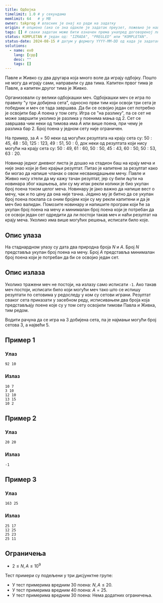 ```yaml
---
title: Одбојка
timelimit: 1.0 # у секундама
memlimit: 64   # y MB
owner: takprog # власник је онај ко ради на задатку
origin: # опционо (ако се зна одакле је задатак преузет, пожељно је навести извор)
tags: [] # сваки задатак може бити означен према унапред договореној листи ознака
status: KOMPLETAN # један од: "IZRADA", "PREGLED" или "KOMPLETAN".
status-date: 2024-08-15 # датум у формату YYYY-MM-DD од када је задатак у наведеном статусу
solutions:
  - name: ex0
    lang: [cpp]
    desc: ""
    tags: []
---
```


Павле и Живко су два другара која много воле да играју одбојку. Пошто не могу да играју сами, направили су два тима. Капитен првог тима је Павле, а капитен другог тима је Живко. 

Организовали су велики одбојкашки меч. Одбојкашки меч се игра по правилу "у три добијена сета", односно први тим који освоји три сета је победник и меч се тада завршава. Да би се освојио један сет потребно је освојити бар $A$ поена у том сету. Игра се "на разлику", па се сет не може завршити уколико је разлика у поенима мања од $2$. Сет се завршава чим неки од тимова има $A$ или више поена, при чему је разлика бар $2$. Број поена у једном сету није ограничен.

На пример, за $A=50$ неки од могућих резултата на крају сета су: $50:45$, $48:50$, $125:123$, $49:51$, $50:0$, док неки од резултата који нису могући на крају сета су: $50:49$, $61:60$, $50:50$, $45:43$, $60:50$, $50:53$, $63:20$. 

Новинар једног дневног листа је дошао на стадион баш на крају меча и није знао који је био крајњи резултат. Питао је капитене за резултат како би могао да напише чланак о овом несвакидашњем мечу. Павле и Живко нису хтели да му кажу тачан резултат, јер су били љути на новинара због кашњења, али су му ипак рекли колики је био укупан број поена током целог меча. Новинару је јако важно да напише вест о мечу, чак и по цену да она није тачна. Једино му је битно да се укупан број поена поклапа са оним бројем који су му рекли капитени и да је меч био валидан. Помозите новинару и напишите програм који ће за укупан број поена на мечу и минималан број поена који је потребан да се освоји један сет одредити да ли постоји такав меч и наћи резултат на крају меча. Уколико има више могућих решења, исписати било које.

## Опис улаза

На стаднардном улазу су дата два природна броја $N$ и $A$. Број $N$ представља укупан број поена на мечу. Број $A$ представља минималан број поена који је потребан да би се освојио један сет. 

## Опис излаза

Уколико тражени меч не постоји, на излазу само исписати `-1`. Ако такав меч постоји, исписати било који могући меч тако што се испишу резултати по сетовима у редоследу у ком су сетови играни. Резултат сваког сета приказати у засебном реду, исписивањем два броја која представљају поене које су у том сету освојили тимови Павла и Живка, тим редом.

Водити рачуна да се игра на $3$ добијена сета, па је најмањи могући број сетова $3$, а највећи $5$.

## Пример 1

### Улаз

~~~
92 10
~~~

### Излаз

~~~
10 7
3 10
12 10
13 15
10 2
~~~

## Пример 2

### Улаз

~~~
20 20
~~~

### Излаз

~~~
-1
~~~

## Пример 3

### Улаз

~~~
163 25
~~~

### Излаз

~~~
25 17
12 25
25 23
25 11
~~~

## Ограничења
* $2 \leq N,A \leq 10^{9}$

Тест примери су подељени у три дисјунктне групе:

* У тест примерима вредним 30 поена: $N,A \leq 20$.
* У тест примерима вредним 40 поена: $A=25$.
* У тест примерима вредним 30 поена: Нема додатних ограничења.

